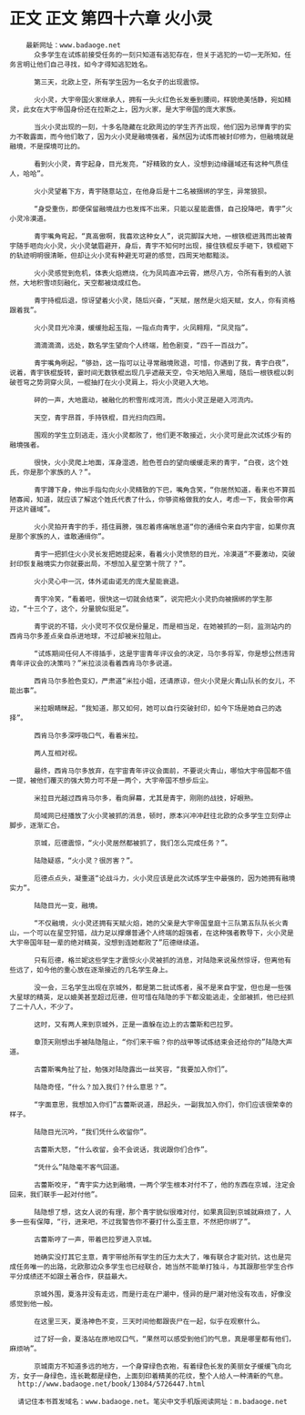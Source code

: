 # 正文 正文 第四十六章 火小灵
        最新网址：www.badaoge.net
          众多学生在试炼前接受任务的一刻只知道有逃犯存在，但关于逃犯的一切一无所知，任务言明让他们自己寻找，如今才得知逃犯姓名。
      
          第三天，北欧上空，所有学生因为一名女子的出现震惊。
      
          火小灵，大宇帝国火家继承人，拥有一头火红色长发垂到腰间，样貌绝美恬静，宛如精灵，此女在大宇帝国身份还在拉斯之上，因为火家，是大宇帝国的庞大家族。
      
          当火小灵出现的一刻，十多名隐藏在北欧周边的学生齐齐出现，他们因为忌惮青宇的实力不敢露面，而今他们敢了，因为火小灵是融境强者，虽然因为试炼而被封印修为，但融境就是融境，不是探境可比的。
      
          看到火小灵，青宇起身，目光发亮，“好精致的女人，没想到边缘疆域还有这种气质佳人，哈哈”。
      
          火小灵望着下方，青宇随意站立，在他身后是十二名被捆绑的学生，异常狼狈。
      
          “身受重伤，即便保留融境战力也发挥不出来，只能以星能震慑，自己投降吧，青宇”火小灵冷漠道。
      
          青宇嘴角弯起，“真高傲啊，我喜欢这种女人”，说完脚踩大地，一根铁棍迸溅而出被青宇随手咂向火小灵，火小灵皱眉避开，身后，青宇不知何时出现，接住铁棍反手砸下，铁棍砸下的轨迹明明很清晰，但却让火小灵有种避无可避的感觉，四周天地都黯淡。
      
          火小灵感觉到危机，体表火焰燃烧，化为凤鸣直冲云霄，燃尽八方，令所有看到的人骇然，大地积雪顷刻融化，天空都被烧成红色。
      
          青宇持棍后退，惊讶望着火小灵，随后兴奋，“天赋，居然是火焰天赋，女人，你有资格跟着我”。
      
          火小灵目光冷漠，缓缓抬起玉指，一指点向青宇，火凤翱翔，“凤灵指”。
      
          滴滴滴滴，远处，数名学生望向个人终端，脸色剧变，“四千一百战力”。
      
          青宇嘴角咧起，“够劲，这一指可以让寻常融境败退，可惜，你遇到了我，青宇白夜”，说着，青宇铁棍旋转，霎时间无数铁棍出现几乎遮蔽天空，令天地陷入黑暗，随后一根铁棍以刺破苍穹之势洞穿火凤，一棍抽打在火小灵肩上，将火小灵砸入大地。
      
          砰的一声，大地震动，被融化的积雪形成河流，而火小灵正是砸入河流内。
      
          天空，青宇昂首，手持铁棍，目光扫向四周。
      
          围观的学生立刻逃走，连火小灵都败了，他们更不敢接近，火小灵可是此次试炼少有的融境强者。
      
          很快，火小灵爬上地面，浑身湿透，脸色苍白的望向缓缓走来的青宇，“白夜，这个姓氏，你是那个家族的人？”。
      
          青宇蹲下身，伸出手指勾向火小灵精致的下巴，嘴角含笑，“你居然知道，看来也不算孤陋寡闻，知道，就应该了解这个姓氏代表了什么，你够资格做我的女人，考虑一下，我会带你离开这片疆域”。
      
          火小灵拍开青宇的手，捂住肩膀，强忍着疼痛喘息道“你的通缉令来自内宇宙，如果你真是那个家族的人，谁敢通缉你”。
      
          青宇一把抓住火小灵长发把她提起来，看着火小灵愤怒的目光，冷漠道“不要激动，突破封印恢复融境实力你就要出局，不想加入星空第十院了？”。
      
          火小灵心中一沉，体外诺由诺无的庞大星能衰退。
      
          青宇冷笑，“看着吧，很快这一切就会结束”，说完把火小灵扔向被捆绑的学生那边，“十三个了，这个，分量貌似挺足”。
      
          青宇说的不错，火小灵可不仅仅是份量足，而是相当足，在她被抓的一刻，监测站内的西肯马尔多差点亲自杀进地球，不过却被米拉阻止。
      
          “试炼期间任何人不得插手，这是宇宙青年评议会的决定，马尔多将军，你是想公然违背青年评议会的决策吗？”米拉淡淡看着西肯马尔多说道。
      
          西肯马尔多脸色变幻，严肃道“米拉小姐，还请原谅，但火小灵是火青山队长的女儿，不能出事”。
      
          米拉眼睛眯起，“我知道，那又如何，她可以自行突破封印，如今下场是她自己的选择”。
      
          西肯马尔多深呼吸口气，看着米拉。
      
          两人互相对视。
      
          最终，西肯马尔多放弃，在宇宙青年评议会面前，不要说火青山，哪怕大宇帝国都不值一提，被他们覆灭的强大势力可不是一两个，大宇帝国不想步后尘。
      
          米拉目光越过西肯马尔多，看向屏幕，尤其是青宇，刚刚的战技，好眼熟。
      
          局域网已经播放了火小灵被抓的消息，顿时，原本兴冲冲赶往北欧的众多学生立刻停止脚步，逐渐汇合。
      
          京城，厄德震惊，“火小灵居然都被抓了，我们怎么完成任务？”。
      
          陆隐疑惑，“火小灵？很厉害？”。
      
          厄德点点头，凝重道“论战斗力，火小灵应该是此次试炼学生中最强的，因为她拥有融境实力”。
      
          陆隐目光一变，融境。
      
          “不仅融境，火小灵还拥有天赋火焰，她的父亲是大宇帝国皇庭十三队第五队队长火青山，一个可以在星空狩猎，战力足以撑爆普通个人终端的超强者，在这种强者教导下，火小灵是大宇帝国年轻一辈的绝对精英，没想到连她都败了”厄德继续道。
      
          只有厄德，格兰妮这些学生才震惊火小灵被抓的消息，对陆隐来说虽然惊讶，但离他有些远了，如今他的重心放在逐渐接近的几名学生身上。
      
          没一会，三名学生出现在京城外，都是第二批试炼者，虽不是来自宇堂，但也是一些强大星球的精英，足以媲美甚至超过厄德，但可惜在陆隐的手下都没能逃走，全部被抓，他已经抓了二十八人，不少了。
      
          这时，又有两人来到京城外，正是一直躲在边上的古蕾斯和巴拉罗。
      
          章顶天刚想出手被陆隐阻止，“你们来干嘛？你的战甲等试炼结束会还给你的”陆隐大声道。
      
          古蕾斯嘴角扯了扯，勉强对陆隐露出一丝笑容，“我要加入你们”。
      
          陆隐奇怪，“什么？加入我们？什么意思？”。
      
          “字面意思，我想加入你们”古蕾斯说道，昂起头，一副我加入你们，你们应该很荣幸的样子。
      
          陆隐目光沉吟，“我们凭什么收留你”。
      
          古蕾斯大怒，“什么收留，会不会说话，我说跟你们合作”。
      
          “凭什么”陆隐毫不客气回道。
      
          古蕾斯咬牙，“青宇实力达到融境，一两个学生根本对付不了，他的东西在京城，注定会回来，我们联手一起对付他”。
      
          陆隐想了想，这女人说的有理，那个青宇貌似很难对付，如果真回到京城就麻烦了，人多一些有保障，“行，进来吧，不过我警告你不要打什么歪主意，不然把你绑了”。
      
          古蕾斯哼了一声，带着巴拉罗进入京城。
      
          她确实没打其它主意，青宇带给所有学生的压力太大了，唯有联合才能对抗，这也是完成任务唯一的出路，北欧那边众多学生也已经联合，她当然不能单打独斗，与其跟那些学生合作平分成绩还不如跟土著合作，获益最大。
      
          京城外围，夏洛并没有走远，而是行走在尸潮中，怪异的是尸潮对他没有攻击，好像没感觉到他一般。
      
          在这里三天，夏洛神色不变，三天时间他都跟丧尸在一起，似乎在观察什么。
      
          过了好一会，夏洛站在原地叹口气，“果然可以感受到他们的气息，真是哪里都有他们，麻烦呐”。
      
          京城南方不知道多远的地方，一个身穿绿色衣袍，有着绿色长发的美丽女子缓缓飞向北方，女子一身绿色，连长靴都是绿色，上面刻印着精美的花纹，整个人给人一种清新的气息。
      http://www.badaoge.net/book/13084/5726447.html
      
      请记住本书首发域名：www.badaoge.net。笔尖中文手机版阅读网址：m.badaoge.net